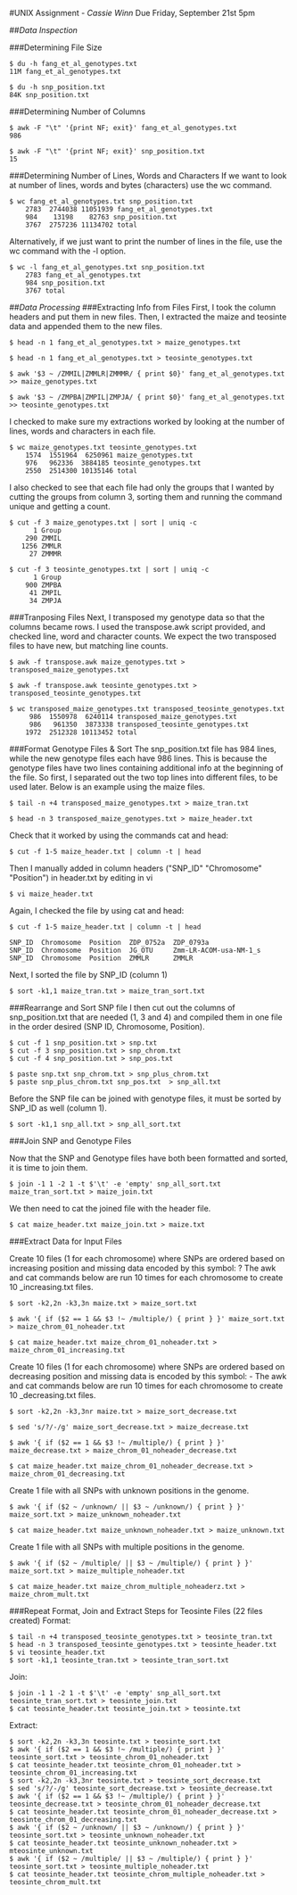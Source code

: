 #UNIX Assignment - *Cassie Winn*
Due Friday, September 21st 5pm

##*Data Inspection*

###Determining File Size

```
$ du -h fang_et_al_genotypes.txt 
11M	fang_et_al_genotypes.txt
```
```
$ du -h snp_position.txt 
84K	snp_position.txt
```

###Determining Number of Columns

```
$ awk -F "\t" '{print NF; exit}' fang_et_al_genotypes.txt
986
```

```
$ awk -F "\t" '{print NF; exit}' snp_position.txt 
15
```

###Determining Number of Lines, Words and Characters
If we want to look at number of lines, words and bytes (characters) use the wc command.

```
$ wc fang_et_al_genotypes.txt snp_position.txt
	2783  2744038 11051939 fang_et_al_genotypes.txt
	984    13198    82763 snp_position.txt
	3767  2757236 11134702 total
```
Alternatively, if we just want to print the number of lines in the file, use the wc command with the -l option.

```
$ wc -l fang_et_al_genotypes.txt snp_position.txt
	2783 fang_et_al_genotypes.txt
	984 snp_position.txt
	3767 total
```

##*Data Processing*
###Extracting Info from Files
First, I took the column headers and put them in new files. Then, I extracted the maize and teosinte data and appended them to the new files. 

```
$ head -n 1 fang_et_al_genotypes.txt > maize_genotypes.txt
```
```
$ head -n 1 fang_et_al_genotypes.txt > teosinte_genotypes.txt
```
```
$ awk '$3 ~ /ZMMIL|ZMMLR|ZMMMR/ { print $0}' fang_et_al_genotypes.txt >> maize_genotypes.txt
```

```
$ awk '$3 ~ /ZMPBA|ZMPIL|ZMPJA/ { print $0}' fang_et_al_genotypes.txt >> teosinte_genotypes.txt
```
I checked to make sure my extractions worked by looking at the number of lines, words and characters in each file.

```
$ wc maize_genotypes.txt teosinte_genotypes.txt
	1574  1551964  6250961 maize_genotypes.txt
	976   962336  3884185 teosinte_genotypes.txt
	2550  2514300 10135146 total
```
I also checked to see that each file had only the groups that I wanted by cutting the groups from column 3, sorting them and running the command unique and getting a count.

```
$ cut -f 3 maize_genotypes.txt | sort | uniq -c
      1 Group
    290 ZMMIL
   1256 ZMMLR
     27 ZMMMR
```
```
$ cut -f 3 teosinte_genotypes.txt | sort | uniq -c
      1 Group
    900 ZMPBA
     41 ZMPIL
     34 ZMPJA
```
###Tranposing Files
Next, I transposed my genotype data so that the columns became rows. I used the transpose.awk script provided, and checked line, word and character counts. We expect the two transposed files to have new, but matching line counts.

```
$ awk -f transpose.awk maize_genotypes.txt > transposed_maize_genotypes.txt
```
```
$ awk -f transpose.awk teosinte_genotypes.txt > transposed_teosinte_genotypes.txt
```
```
$ wc transposed_maize_genotypes.txt transposed_teosinte_genotypes.txt 
     986  1550978  6240114 transposed_maize_genotypes.txt
     986   961350  3873338 transposed_teosinte_genotypes.txt
    1972  2512328 10113452 total
```

###Format Genotype Files & Sort
The snp_position.txt file has 984 lines, while the new genotype files each have 986 lines. This is because the genotype files have two lines containing additional info at the beginning of the file. So first, I separated out the two top lines into different files, to be used later. Below is an example using the maize files.

```
$ tail -n +4 transposed_maize_genotypes.txt > maize_tran.txt
```
```
$ head -n 3 transposed_maize_genotypes.txt > maize_header.txt
```

Check that it worked by using the commands cat and head:

```
$ cut -f 1-5 maize_header.txt | column -t | head
```

Then I manually added in column headers ("SNP_ID" "Chromosome" "Position") in header.txt by editing in vi
```
$ vi maize_header.txt
```

Again, I checked the file by using cat and head:

```
$ cut -f 1-5 maize_header.txt | column -t | head

SNP_ID  Chromosome  Position  ZDP_0752a  ZDP_0793a
SNP_ID  Chromosome  Position  JG_OTU     Zmm-LR-ACOM-usa-NM-1_s
SNP_ID  Chromosome  Position  ZMMLR      ZMMLR
```

Next, I sorted the file by SNP_ID (column 1)

```
$ sort -k1,1 maize_tran.txt > maize_tran_sort.txt
```

###Rearrange and Sort SNP file
I then cut out the columns of snp_position.txt that are needed (1, 3 and 4) and compiled them in one file in the order desired (SNP ID, Chromosome, Position).

```
$ cut -f 1 snp_position.txt > snp.txt
$ cut -f 3 snp_position.txt > snp_chrom.txt
$ cut -f 4 snp_position.txt > snp_pos.txt
```
```
$ paste snp.txt snp_chrom.txt > snp_plus_chrom.txt
$ paste snp_plus_chrom.txt snp_pos.txt  > snp_all.txt
```
Before the SNP file can be joined with genotype files, it must be sorted by SNP_ID as well (column 1).

```
$ sort -k1,1 snp_all.txt > snp_all_sort.txt
```

###Join SNP and Genotype Files

Now that the SNP and Genotype files have both been formatted and sorted, it is time to join them.
 
```
$ join -1 1 -2 1 -t $'\t' -e 'empty' snp_all_sort.txt maize_tran_sort.txt > maize_join.txt
```
We then need to cat the joined file with the header file.

```
$ cat maize_header.txt maize_join.txt > maize.txt
```

###Extract Data for Input Files

Create 10 files (1 for each chromosome) where SNPs are ordered based on increasing position and missing data encoded by this symbol: ?
The awk and cat commands below are run 10 times for each chromosome to create 10 _increasing.txt files.

```
$ sort -k2,2n -k3,3n maize.txt > maize_sort.txt
```
```
$ awk '{ if ($2 == 1 && $3 !~ /multiple/) { print } }' maize_sort.txt > maize_chrom_01_noheader.txt
```
```
$ cat maize_header.txt maize_chrom_01_noheader.txt > maize_chrom_01_increasing.txt
```
Create 10 files (1 for each chromosome) where SNPs are ordered based on decreasing position and missing data is encoded by this symbol: -
The awk and cat commands below are run 10 times for each chromosome to create 10 _decreasing.txt files.

```
$ sort -k2,2n -k3,3nr maize.txt > maize_sort_decrease.txt
```
```
$ sed 's/?/-/g' maize_sort_decrease.txt > maize_decrease.txt
```
```
$ awk '{ if ($2 == 1 && $3 !~ /multiple/) { print } }' maize_decrease.txt > maize_chrom_01_noheader_decrease.txt
```
```
$ cat maize_header.txt maize_chrom_01_noheader_decrease.txt > maize_chrom_01_decreasing.txt
```
Create 1 file with all SNPs with unknown positions in the genome.

```
$ awk '{ if ($2 ~ /unknown/ || $3 ~ /unknown/) { print } }' maize_sort.txt > maize_unknown_noheader.txt
```
```
$ cat maize_header.txt maize_unknown_noheader.txt > maize_unknown.txt
```
Create 1 file with all SNPs with multiple positions in the genome.

```
$ awk '{ if ($2 ~ /multiple/ || $3 ~ /multiple/) { print } }' maize_sort.txt > maize_multiple_noheader.txt
```
```
$ cat maize_header.txt maize_chrom_multiple_noheaderz.txt > maize_chrom_mult.txt
```
###Repeat Format, Join and Extract Steps for Teosinte Files (22 files created)
Format:

```
$ tail -n +4 transposed_teosinte_genotypes.txt > teosinte_tran.txt
$ head -n 3 transposed_teosinte_genotypes.txt > teosinte_header.txt
$ vi teosinte_header.txt
$ sort -k1,1 teosinte_tran.txt > teosinte_tran_sort.txt
```
Join:

```
$ join -1 1 -2 1 -t $'\t' -e 'empty' snp_all_sort.txt teosinte_tran_sort.txt > teosinte_join.txt
$ cat teosinte_header.txt teosinte_join.txt > teosinte.txt
```
Extract:

```
$ sort -k2,2n -k3,3n teosinte.txt > teosinte_sort.txt
$ awk '{ if ($2 == 1 && $3 !~ /multiple/) { print } }' teosinte_sort.txt > teosinte_chrom_01_noheader.txt
$ cat teosinte_header.txt teosinte_chrom_01_noheader.txt > teosinte_chrom_01_increasing.txt
$ sort -k2,2n -k3,3nr teosinte.txt > teosinte_sort_decrease.txt
$ sed 's/?/-/g' teosinte_sort_decrease.txt > teosinte_decrease.txt
$ awk '{ if ($2 == 1 && $3 !~ /multiple/) { print } }' teosinte_decrease.txt > teosinte_chrom_01_noheader_decrease.txt
$ cat teosinte_header.txt teosinte_chrom_01_noheader_decrease.txt > teosinte_chrom_01_decreasing.txt
$ awk '{ if ($2 ~ /unknown/ || $3 ~ /unknown/) { print } }' teosinte_sort.txt > teosinte_unknown_noheader.txt
$ cat teosinte_header.txt teosinte_unknown_noheader.txt > mteosinte_unknown.txt
$ awk '{ if ($2 ~ /multiple/ || $3 ~ /multiple/) { print } }' teosinte_sort.txt > teosinte_multiple_noheader.txt
$ cat teosinte_header.txt teosinte_chrom_multiple_noheader.txt > teosinte_chrom_mult.txt
```